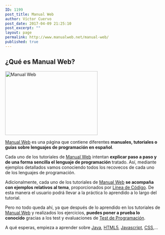 ```yaml
---
ID: 1199
post_title: Manual Web
author: Víctor Cuervo
post_date: 2017-04-09 21:25:10
post_excerpt: ""
layout: page
permalink: http://www.manualweb.net/manual-web/
published: true
---
```

<div class="headline">
  <h2>
    ¿Qué es Manual Web?
  </h2>
</div>

<img class="pull-right alignright wp-image-589 size-medium" src="http://www.manualweb.net/wp-content/uploads/2007/08/lenguajes-300x207.png" alt="Manual Web" width="300" height="207" />

[Manual Web][1] es una página que contiene diferentes **manuales, tutoriales o guías sobre lenguajes de programación en español**.

Cada uno de los tutoriales de [Manual Web][1] intentan **explicar paso a paso y de una forma sencilla el lenguaje de programación** tratado. Así, mediante ejemplos detallados vamos conociendo todos los recovecos de cada uno de los lenguajes de programación.

Adicionalmente, cada uno de los tutoriales de [Manual Web][1] **se acompaña con ejemplos relativos al tema**, proporcionados por [Línea de Código][2]. De esta manera el usuario podrá llevar a la práctica lo aprendido a lo largo del tutorial.

Pero no todo queda ahí, ya que después de lo aprendido en los tutoriales de [Manual Web][1] y realizados los ejercicios, **puedes poner a prueba lo conocido** gracias a los test y evaluaciones de [Test de Programación][3].

A qué esperas, empieza a aprender sobre [Java][4], [HTML5][5], [Javascript][6], [CSS][7],...

 [1]: http://www.manualweb.net "Manuales sobre Programación"
 [2]: http://lineadecodigo.com "Programación en Español"
 [3]: http://www.testprogramacion.com "Test de Programación"
 [4]: http://www.manualweb.net/tutorial-java/ "Tutorial sobre Java"
 [5]: http://www.manualweb.net/tutorial-html5/ "Tutorial sobre HTML5"
 [6]: http://www.manualweb.net/tutorial-javascript/ "Tutorial sobre Javascript"
 [7]: http://www.manualweb.net/tutorial-css/ "Tutorial sobre CSS"